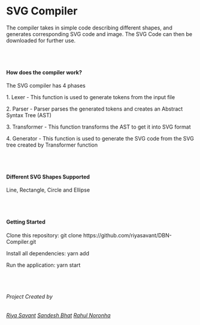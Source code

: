 <h1>SVG Compiler</h1>
<p>The compiler takes in simple code describing different shapes, and generates corresponding SVG code and image. The SVG Code can then be downloaded for further use.</p>
<br />
<br />
<h4>How does the compiler work?</h4>
<p>The SVG compiler has 4 phases</p>
<p>1. Lexer - This function is used to generate tokens from the input file</p>
<p>2. Parser - Parser parses the generated tokens and creates an Abstract Syntax Tree (AST)</p>
<p>3. Transformer - This function transforms the AST to get it into SVG format</p>
<p>4. Generator - This function is used to generate the SVG code from the SVG tree created by Transformer function</p>
<br />
<br />
<h4>Different SVG Shapes Supported</h4>
<p>Line, Rectangle, Circle and Ellipse<p>
<br />
<br />
<h4>Getting Started</h4>
<p>Clone this repository: git clone https://github.com/riyasavant/DBN-Compiler.git</p>  
<p>Install all dependencies: yarn add</p>  
<p>Run the application: yarn start</p>
<br/>
<br/>
<h6>Project Created by<h6>
<a href="https://github.com/riyasavant">Riya Savant</a>
<a href="https://github.com/San411">Sandesh Bhat</a>
<a href="https://github.com/rahulnoronha">Rahul Noronha</a>